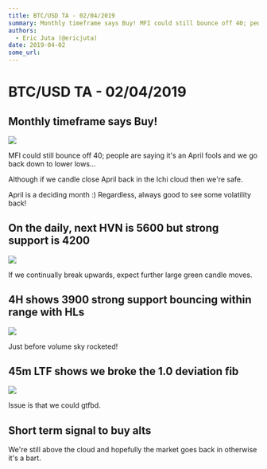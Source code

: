 ```yaml
---
title: BTC/USD TA - 02/04/2019
summary: Monthly timeframe says Buy! MFI could still bounce off 40; people are saying its an April fools and we go back down to lower lows Although if we candle close April back in the Ichi cloud then were safe. April is a deciding month -) Regardless, always good to see some volatility back! On the daily, next HVN is 5600 but strong support is 4200 If we continually break upwards, expect further large green candle moves. 4H shows 3900 strong support bouncing within range with HLs Just before volume sky
authors:
  - Eric Juta (@ericjuta)
date: 2019-04-02
some_url: 
---
```


# BTC/USD TA - 02/04/2019


## Monthly timeframe says Buy!

![](https://www.tradingview.com/x/K6H18IWR/)

MFI could still bounce off 40; people are saying it's an April fools and we go back down to lower lows...

Although if we candle close April back in the Ichi cloud then we're safe.

April is a deciding month :)
Regardless, always good to see some volatility back!

## On the daily, next HVN is 5600 but strong support is 4200

![](https://www.tradingview.com/x/iBbF8wQe/)

If we continually break upwards, expect further large green candle moves.

## 4H shows 3900 strong support bouncing within range with HLs

![](https://www.tradingview.com/x/XcgpIeR9/)

Just before volume sky rocketed!

## 45m LTF shows we broke the 1.0 deviation fib
![](https://www.tradingview.com/x/UPEehCsD/)

Issue is that we could gtfbd.

## Short term signal to buy alts

We're still above the cloud and hopefully the market goes back in otherwise it's a bart.